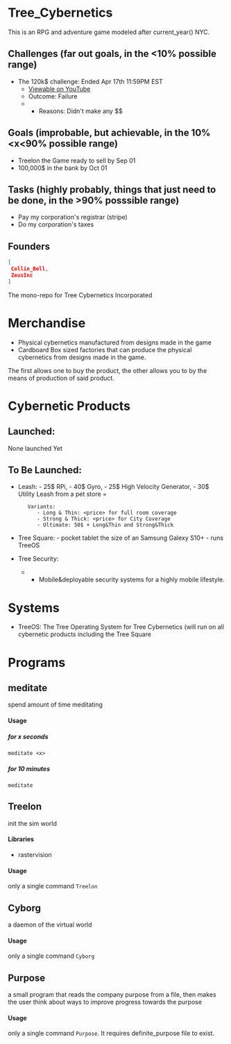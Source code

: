 # Tree_Cybernetics

This is an RPG and adventure game modeled after current_year() NYC. 

## Challenges (far out goals, in the <10% possible range)

- The 120k$ challenge: Ended Apr 17th 11:59PM EST
  * [Viewable on YouTube](https://www.youtube.com/watch?v=UQtUd76Dc_g)
  * Outcome: Failure
  * * Reasons: Didn't make any $$

## Goals (improbable, but achievable, in the 10%<x<90% possible range)
- Treelon the Game ready to sell by Sep 01
- 100,000$ in the bank by Oct 01

## Tasks (highly probably, things that just need to be done, in the >90% posssible range)
- Pay my corporation's registrar (stripe)
- Do my corporation's taxes


## Founders
```json
[
 Collin_Bell,
 ZeusInc
]
```

The mono-repo for Tree Cybernetics Incorporated

# Merchandise

- Physical cybernetics manufactured from designs made in the game
- Cardboard Box sized factories that can produce the physical cybernetics from designs made in the game.

The first allows one to buy the product, the other allows you to by the means of production of said product.

# Cybernetic Products

## Launched:

None launched Yet

## To Be Launched:
- Leash: 
         - 25$ RPi, 
         - 40$ Gyro,
         - 25$ High Velocity Generator,
         - 30$ Utility Leash from a pet store
         = <price>

         Variants: 
            - Long & Thin: <price> for full room coverage
            - Strong & Thick: <price> for City Coverage
            - Ultimate: 50$ + Long&Thin and Strong&Thick 

- Tree Square: 
        - pocket tablet the size of an Samsung Galexy S10+
        - runs TreeOS

- Tree Security:
    - - Mobile&deployable security systems for a highly mobile lifestyle.

# Systems
- TreeOS: The Tree Operating System for Tree Cybernetics (will run on all cybernetic products including the Tree Square

# Programs

## meditate

spend amount of time meditating

#### Usage
##### for x seconds
`meditate <x>`

##### for 10 minutes
`meditate`

## Treelon

init the sim world

#### Libraries
- rastervision

#### Usage
only a single command
`Treelon`

## Cyborg

a daemon of the virtual world

#### Usage
only a single command
`Cyborg`

## Purpose

a small program that reads the company purpose from a file, then makes the user think about ways to improve progress towards the purpose

#### Usage
only a single command `Purpose`. It requires definite_purpose file to exist.



